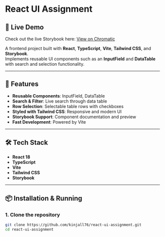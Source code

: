# React UI Assignment
## 🔗 Live Demo
Check out the live Storybook here: [View on Chromatic](https://68a172212d1d272713acb80c-xyrrecians.chromatic.com/?path=/story/components-inputfield--default)

A frontend project built with **React**, **TypeScript**, **Vite**, **Tailwind CSS**, and **Storybook**.  
Implements reusable UI components such as an **InputField** and **DataTable** with search and selection functionality.

---

## 🚀 Features
- **Reusable Components**: InputField, DataTable
- **Search & Filter**: Live search through data table
- **Row Selection**: Selectable table rows with checkboxes
- **Styled with Tailwind CSS**: Responsive and modern UI
- **Storybook Support**: Component documentation and preview
- **Fast Development**: Powered by Vite

---

## 🛠 Tech Stack
- **React 18**
- **TypeScript**
- **Vite**
- **Tailwind CSS**
- **Storybook**

---

## 📦 Installation & Running

### 1. Clone the repository
```bash
git clone https://github.com/kinjall76/react-ui-assignment.git
cd react-ui-assignment

